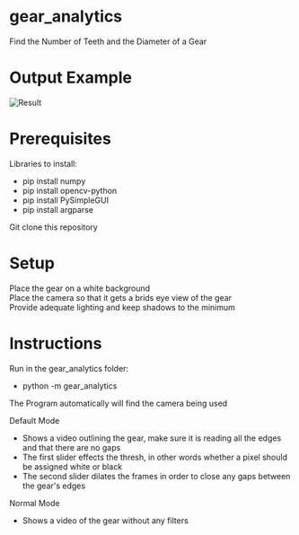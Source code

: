 # gear_analytics
Find the Number of Teeth and the Diameter of a Gear

# Output Example
![Result](https://user-images.githubusercontent.com/31074545/122280502-42ccff00-ceb7-11eb-84b3-fad0a79eefa0.PNG)

# Prerequisites
Libraries to install: <br>
  * pip install numpy 
  * pip install opencv-python 
  * pip install PySimpleGUI 
  * pip install argparse

Git clone this repository <br>

# Setup 
Place the gear on a white background <br>
Place the camera so that it gets a brids eye view of the gear <br>
Provide adequate lighting and keep shadows to the minimum <br>
  
# Instructions 
Run in the gear_analytics folder:
  * python -m gear_analytics

The Program automatically will find the camera being used

Default Mode
* Shows a video outlining the gear, make sure it is reading all the edges and that there are no gaps
* The first slider effects the thresh, in other words whether a pixel should be assigned white or black
* The second slider dilates the frames in order to close any gaps between the gear's edges

Normal Mode
* Shows a video of the gear without any filters
